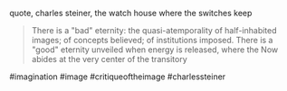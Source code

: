 quote, charles steiner, the watch house where the switches keep

> There is a "bad" eternity: the quasi-atemporality of half-inhabited images; of concepts believed; of institutions imposed. There is a "good" eternity unveiled when energy is released, where the Now abides at the very center of the transitory

#imagination
#image
#critiqueoftheimage
#charlessteiner